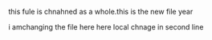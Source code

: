 this fule is chnahned as a whole.this is the new file year

i amchanging the file here 
here local chnage in second line
